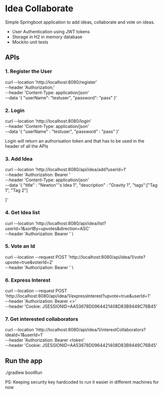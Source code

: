 # Idea Collaborate

Simple Springboot application to add ideas, collaborate and vote on ideas.






- User Authentication using JWT tokens
- Storage in H2 in memory database
- Mockito unit tests





## APIs
### 1. Register the User

curl --location 'http://localhost:8080/register' \
--header 'Authorization;' \
--header 'Content-Type: application/json' \
--data '{
"userName": "testuser",
"password": "pass"
}'

### 2. Login

curl --location 'http://localhost:8080/login' \
--header 'Content-Type: application/json' \
--data '{
"userName" : "testuser",
"password" : "pass"
}'

Login will return an authorisation token and that has to be used in the header of all the APIs

### 3. Add Idea
curl --location 'http://localhost:8080/api/idea/add?userId=1' \
--header 'Authorization: Bearer <token>' \
--header 'Content-Type: application/json' \
--data '{
"title" : "Newton'\''s Idea 1",
"description" : "Gravity 1",
"tags":["Tag 1", "Tag 2"]

}'

### 4. Get Idea list
curl --location 'http://localhost:8080/api/idea/list?userId=1&sortBy=upvotes&direction=ASC' \
--header 'Authorization: Bearer  <token>' \

### 5. Vote an Id
curl --location --request POST 'http://localhost:8080/api/idea/1/vote?upvote=true&voterId=2' \
--header 'Authorization: Bearer <token>' \

### 6. Express Interest
curl --location --request POST 'http://localhost:8080/api/idea/1/expressInterest?upvote=true&userId=1' \
--header 'Authorization: Bearer <>' \
--header 'Cookie: JSESSIONID=AA53678D0964421408D83B9449C76B45'

### 7. Get interested collaborators
curl --location 'http://localhost:8080/api/idea/1/interestCollaborators?ideaId=1&userId=1' \
--header 'Authorization: Bearer <token' \
--header 'Cookie: JSESSIONID=AA53678D0964421408D83B9449C76B45'

## Run the app
./gradlew bootRun

PS: Keeping security key hardcoded to run it easier in different machines for now
